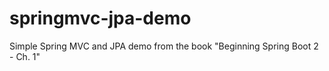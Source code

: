 # springmvc-jpa-demo
Simple Spring MVC and JPA demo from the book "Beginning Spring Boot 2 - Ch. 1"
